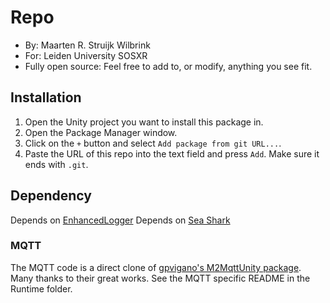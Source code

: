 # Repo

- By: Maarten R. Struijk Wilbrink
- For: Leiden University SOSXR
- Fully open source: Feel free to add to, or modify, anything you see fit.

## Installation

1. Open the Unity project you want to install this package in.
2. Open the Package Manager window.
3. Click on the `+` button and select `Add package from git URL...`.
4. Paste the URL of this repo into the text field and press `Add`. Make sure it ends with `.git`.

## Dependency

Depends on [EnhancedLogger](https://github.com/solo-fsw/sosxr-unity-enhancedlogger)
Depends on [Sea Shark](https://github.com/solo-fsw/sosxr-unity-seashark)

### MQTT

The MQTT code is a direct clone of [gpvigano's M2MqttUnity package](https://github.com/gpvigano/M2MqttUnity). Many thanks to their great works. See the MQTT specific README in the Runtime folder.